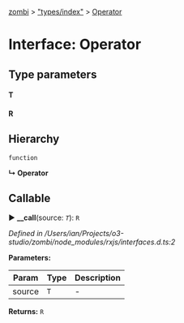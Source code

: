 [zombi](../README.md) > ["types/index"](../modules/_types_index_.md) > [Operator](../interfaces/_types_index_.operator.md)



# Interface: Operator

## Type parameters
#### T 
#### R 
## Hierarchy


 `function`

**↳ Operator**







## Callable
► **__call**(source: *`T`*): `R`



*Defined in /Users/ian/Projects/o3-studio/zombi/node_modules/rxjs/interfaces.d.ts:2*



**Parameters:**

| Param | Type | Description |
| ------ | ------ | ------ |
| source | `T`   |  - |





**Returns:** `R`





